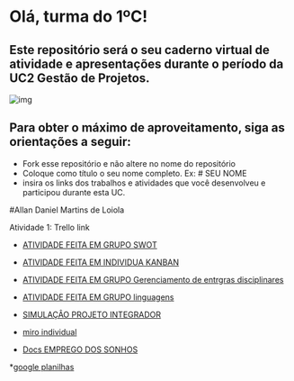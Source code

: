 # Olá, turma do 1ºC! 
## Este repositório será o seu caderno virtual de atividade e apresentações durante o período da UC2 Gestão de Projetos. 

![img](https://blog.acelerato.com/wp-content/uploads/2020/08/5-beneficios-da-gesta%CC%83o-de-projetos-para-a-sua-empresa-1200x640.png)

## Para obter o máximo de aproveitamento, siga as orientações a seguir:

- Fork esse repositório e não altere no nome do repositório
- Coloque como título o seu nome completo. Ex: # SEU NOME
- insira os links dos trabalhos e atividades que você desenvolveu e participou durante esta UC.

#Allan Daniel Martins de Loiola

Atividade 1: Trello link

  * [ATIVIDADE FEITA EM GRUPO SWOT](https://trello.com/invite/b/GOPJrfkO/ATTI3cd42deadf09322bab0ba8b9ad975b8bBA8EB77F/analise-swot-amazon)

  * [ATIVIDADE FEITA EM INDIVIDUA KANBAN](https://trello.com/invite/b/DWSK6XMf/ATTIdc180c25255a2549c00b5f227310cade1D71AEEE/projeto-pessoal)
  
  * [ATIVIDADE FEITA EM GRUPO Gerenciamento de entrgras disciplinares](https://trello.com/b/I1S2d8iI/gerenciamento-de-entregas-disciplinares-1)
    
  * [ATIVIDADE FEITA EM GRUPO linguagens](https://www.canva.com/design/DAGEjciwvGs/vSqc2OGltcH_2QQ1LCnF5w/edit?utm_content=DAGEjciwvGs&utm_campaign=designshare&utm_medium=link2&utm_source=sharebutton)
      
  * [SIMULAÇÂO PROJETO INTEGRADOR](https://www.canva.com/design/DAGCfvKibA4/OlvxCvUgIoPQpSIN0uqHGQ/edit?utm_content=DAGCfvKibA4&utm_campaign=designshare&utm_medium=link2&utm_source=sharebutton)

* [miro individual](https://miro.com/welcomeonboard/WTlBNEY4V1llNWJDZXB4TkJzVDlmdDhmM2cwMjlBNER0WVVkZVVkdVR2U2l0R2lDYjlEWEpaSWJxVVpZbWJBd3wzNDU4NzY0NTgwNTA5MjEwOTQwfDI=?share_link_id=715257422011)
 
* [Docs EMPREGO DOS SONHOS](https://docs.google.com/document/d/1NQuo07bOv4r1kucmR4dLd76vVr8l1oKC0zcTQhGLuFI/edit?usp=sharing)

*[google planilhas](https://docs.google.com/spreadsheets/d/1ewqQmUoS09z-dSF6Pn1uhlkEblI-ztx5bs8cDV_n3d8/edit#gid=1115838130)
